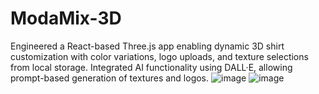 # ModaMix-3D
Engineered a React-based Three.js app enabling dynamic 3D shirt customization with color variations, logo uploads, and texture selections from local storage. Integrated AI functionality using DALL·E, allowing prompt-based generation of textures and logos.
![image](https://github.com/Arnav-Kanathia/ModaMix-3D/assets/109945422/455d5e26-5e0f-4f8d-a598-f6f74212cd9e)
![image](https://github.com/Arnav-Kanathia/ModaMix-3D/assets/109945422/5a94cb75-9bd8-4763-b03d-b23096f1d76c)
